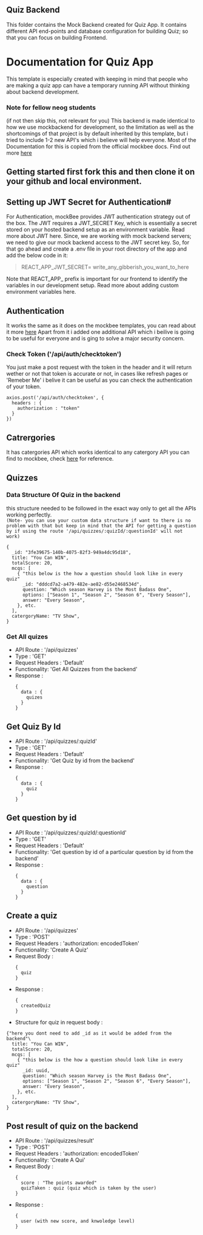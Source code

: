 ## Quiz Backend

This folder contains the Mock Backend created for Quiz App. It contains different API end-points and database configuration for building Quiz; so that you can focus on building Frontend.


# Documentation for Quiz App
This template is especially created with keeping in mind that people who are making a quiz app can have a temporary running API without thinking about backend development.

### Note for fellow neog students
(if not then skip this, not relevant for you)
This backend is made identical to how we use mockbackend for development, so the limitation as well as the shortcomings of that project is by default inherited by this template, but i tried to include 1-2 new API's which i believe will help everyone.
Most of the Documentation for this is copied from the official mockbee docs. Find out more [here](https://mockbee.netlify.app/)


## Getting started first fork this and then clone it on your github and local environment.

## Setting up JWT Secret for Authentication#
For Authentication, mockBee provides JWT authentication strategy out of the box. The JWT requires a JWT_SECRET Key, which is essentially a secret stored on your hosted backend setup as an environment variable. Read more about JWT here. Since, we are working with mock backend servers; we need to give our mock backend access to the JWT secret key. So, for that go ahead and create a .env file in your root directory of the app and add the below code in it:

 > REACT_APP_JWT_SECRET= write_any_gibberish_you_want_to_here
  
Note that REACT_APP_ prefix is important for our frontend to identify the variables in our development setup. Read more about adding custom environment variables here.

  
## Authentication
It works the same as it does on the mockbee templates, you can read about it more [here](https://mockbee.netlify.app/docs/api/general/auth)
Apart from it i added one additional API which i beilive is going to be useful for everyone and is ging to solve a major security concern.

### Check Token ('/api/auth/checktoken')
You just  make a post request with the token in the header and it will return wether or not that token is accurate or not, in cases like refresh pages or 'Remeber Me' i belive it can be useful as you can check the authentication of your token.
  
```
axios.post('/api/auth/checktoken', {
  headers : {
    authorization : "token"
  }
})
```
  
## Catrergories
It has catergories API which works identical to any catergory API you can find to mockbee, check [here](https://mockbee.netlify.app/docs/api/apps/e-commerce#1-get-apicategories) for reference.

## Quizzes

### Data Structure Of Quiz in the backend
this structure needed to be followed in the exact way only to get all the APIs working perfectly.<br>
`(Note- you can use your custom data structure if want to there is no problem with that but keep in mind that the API for getting a question by if using the route '/api/quizzes/:quizId/:questionId' will not work)`
```
{
  _id: "3fe39675-140b-4075-82f3-949a4dc95d18",
  title: "You Can WIN",
  totalScore: 20,
  mcqs: [
    { "this below is the how a question should look like in every quiz"
      _id: "dddcd7a2-a479-482e-ae82-d55e2468534d",
      question: "Which season Harvey is the Most Badass One",
      options: ["Season 1", "Season 2", "Season 6", "Every Season"],
      answer: "Every Season",
    }, etc.
  ],
  catergoryName: "TV Show",
}
```


### Get All quizes
* API Route : '/api/quizzes'
* Type : 'GET'
* Request Headers : 'Default'
* Functionality: 'Get All Quizzes from the backend'
* Response : 
  ```
  {
    data : {
      quizes
    }
  }
  ```
  
## Get Quiz By Id
* API Route : '/api/quizzes/:quizId'
* Type : 'GET'
* Request Headers : 'Default'
* Functionality: 'Get Quiz by id from the backend'
* Response : 
  ```
  {
    data : {
      quiz
    }
  }
  ```
  
## Get question by id 
* API Route : '/api/quizzes/:quizId/:questionId'
* Type : 'GET'
* Request Headers : 'Default'
* Functionality: 'Get question by id of a particular question by id from the backend'
* Response : 
  ```
  {
    data : {
      question
    }
  }
  ```
  
## Create a quiz
* API Route : '/api/quizzes'
* Type : 'POST'
* Request Headers : 'authorization: encodedToken'
* Functionality: 'Create A Quiz'
* Request Body : 
  ```
  {
    quiz
  }
  ```
* Response : 
  ```
  {
    createdQuiz
  }
  ```
* Structure for quiz in request body :<br>
```
{"here you dont need to add _id as it would be added from the backend"\
  title: "You Can WIN",
  totalScore: 20,
  mcqs: [
    { "this below is the how a question should look like in every quiz"
      _id: uuid,
      question: "Which season Harvey is the Most Badass One",
      options: ["Season 1", "Season 2", "Season 6", "Every Season"],
      answer: "Every Season",
    }, etc.
  ],
  catergoryName: "TV Show",
}
```
  
## Post result of quiz on the backend
* API Route : '/api/quizzes/result'
* Type : 'POST'
* Request Headers : 'authorization: encodedToken'
* Functionality: 'Create A Qui'
* Request Body : 
  ```
  {
    score : "The points awarded"
    quizTaken : quiz (quiz which is taken by the user)
  }
  ```
* Response : 
  ```
  {
    user (with new score, and knwoledge level)
  }
  ```
